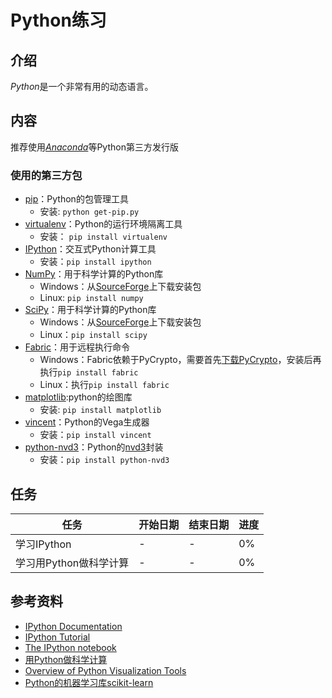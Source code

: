 # Python练习

## 介绍

*Python*是一个非常有用的动态语言。

## 内容

推荐使用[*Anaconda*](https://store.continuum.io/cshop/anaconda/)等Python第三方发行版

### 使用的第三方包

- [pip](https://pip.pypa.io/en/stable/)：Python的包管理工具
	- 安装: `python get-pip.py`
- [virtualenv](https://virtualenv.pypa.io/en/latest/)：Python的运行环境隔离工具
	- 安装： `pip install virtualenv`
- [IPython](http://ipython.org/)：交互式Python计算工具
	- 安装：`pip install ipython`
- [NumPy](http://www.numpy.org/)：用于科学计算的Python库
	- Windows：从[SourceForge](http://sourceforge.net/projects/numpy/files/NumPy/)上下载安装包
	- Linux: `pip install numpy`
- [SciPy](http://www.scipy.org/)：用于科学计算的Python库
	- Windows：从[SourceForge](http://sourceforge.net/projects/scipy/files/Scipy)上下载安装包
	- Linux：`pip install scipy`
- [Fabric](http://www.fabfile.org/)：用于远程执行命令
	- Windows：Fabric依赖于PyCrypto，需要首先[下载PyCrypto](http://www.voidspace.org.uk/python/modules.shtml#pycrypto)，安装后再执行`pip install fabric`
	- Linux：执行`pip install fabric`
- [matplotlib](http://matplotlib.org/):python的绘图库
	- 安装: `pip install matplotlib`
- [vincent](https://github.com/wrobstory/vincent)：Python的Vega生成器
	- 安装：`pip install vincent`
- [python-nvd3](https://github.com/areski/python-nvd3)：Python的[nvd3](https://github.com/novus/nvd3)封装
	- 安装：`pip install python-nvd3`

## 任务

| 任务 | 开始日期 | 结束日期 | 进度 |
| --- | ---- | --- | --- |
| 学习IPython | - | - | 0% |
| 学习用Python做科学计算| - | - | 0% |

## 参考资料

- [IPython Documentation](http://ipython.org/ipython-doc/3/index.html)
- [IPython Tutorial](http://ipython.org/ipython-doc/stable/interactive/tutorial.html)
- [The IPython notebook](http://ipython.org/ipython-doc/stable/notebook/index.html)
- [用Python做科学计算](http://sebug.net/paper/books/scipydoc/index.html)
- [Overview of Python Visualization Tools](http://pbpython.com/visualization-tools-1.html)
- [Python的机器学习库scikit-learn](http://scikit-learn.org/stable/index.html)